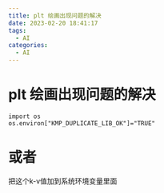 ```yaml
---
title: plt 绘画出现问题的解决
date: 2023-02-20 18:41:17
tags:
  - AI
categories:
  - AI
---
```


#  plt 绘画出现问题的解决


```vim
import os
os.environ["KMP_DUPLICATE_LIB_OK"]="TRUE"
```

# 或者

把这个k-v值加到系统环境变量里面
